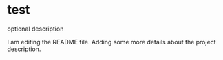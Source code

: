 # test
optional description

I am editing the README file. Adding some more details about the project description.

